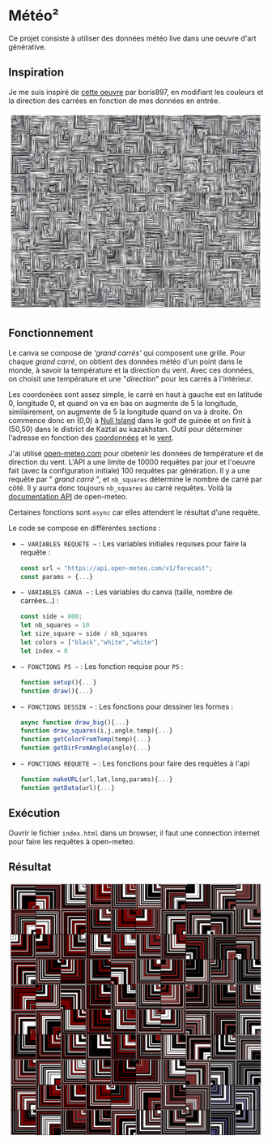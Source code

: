 # Météo²

Ce projet consiste à utiliser des données météo live dans une oeuvre d'art générative.

## Inspiration 

Je me suis inspiré de [cette oeuvre](https://www.generativehut.com/post/harnessing-randomization-in-adobe-illustrator) par boris897, en modifiant les couleurs et la direction des carrées en fonction de mes données en entrée.

![alt text](image-1.png)

## Fonctionnement

Le canva se compose de *'grand carrés'* qui composent une grille. Pour chaque *grand carré*, on obtient des données météo d'un point dans le monde, à savoir la température et la direction du vent. Avec ces données, on choisit une température et une "*direction*" pour les carrés à l'intérieur.

Les coordonées sont assez simple, le carré en haut à gauche est en latitude 0, longitude 0, et quand on va en bas on augmente de 5 la longitude, similairement, on augmente de 5 la longitude quand on va à droite. On commence donc en (0,0) à [Null Island](https://fr.wikipedia.org/wiki/Null_Island) dans le golf de guinée et on finit à (50,50) dans le district de Kaztal au kazakhstan. Outil pour déterminer l'adresse en fonction des [coordonnées](https://www.gps-coordinates.net/) et le [vent](https://www.windy.com/?46.141,-18.246,4).

J'ai utilisé [open-meteo.com](https://open-meteo.com/) pour obetenir les données de température et de direction du vent. L'API a une limite de 10000 requêtes par jour et l'oeuvre fait (avec la configuration initiale) 100 requêtes par génération. Il y a une requête par " *grand carré* ", et `nb_squares` détermine le nombre de carré par côté. Il y aurra donc toujours `nb_squares` au carré requêtes. Voilà la [documentation API](https://open-meteo.com/en/docs) de open-meteo.

Certaines fonctions sont `async` car elles attendent le résultat d'une requête.

Le code se compose en différentes sections :

- ` ~ VARIABLES REQUETE ~ ` : Les variables initiales requises pour faire la requête :
	```javascript
	const url = "https://api.open-meteo.com/v1/forecast";
	const params = {...}
	```

- ` ~ VARIABLES CANVA ~ ` : Les variables du canva (taille, nombre de carrées...) :
	```javascript
	const side = 800;
	let nb_squares = 10
	let size_square = side / nb_squares
	let colors = ["black","white","white"]
	let index = 0
	```
- ` ~ FONCTIONS P5 ~ ` : Les fonction requise pour `P5` :
	```javascript
	function setup(){...}
	function draw(){...}
	```

- ` ~ FONCTIONS DESSIN ~ ` :  Les fonctions pour dessiner les formes :
	```javascript
	async function draw_big(){...}
	function draw_squares(i,j,angle,temp){...}
	function getColorFromTemp(temp){...}
	function getDirFromAngle(angle){...}

	```
- ` ~ FONCTIONS REQUETE ~ ` : Les fonctions pour faire des requêtes à l'api
	```javascript
	function makeURL(url,lat,long,params){...}
	function getData(url){...}
	```

## Exécution

Ouvrir le fichier `index.html` dans un browser, il faut une connection internet pour faire les requêtes à open-meteo.

## Résultat

![alt text](image.png)
